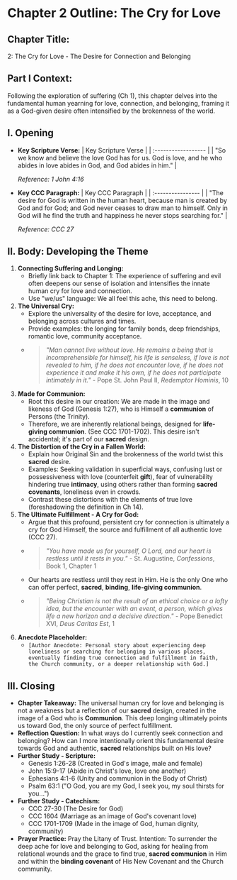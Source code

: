 # Chapter 2 Outline: The Cry for Love

## Chapter Title:
2: The Cry for Love - The Desire for Connection and Belonging

## Part I Context:
Following the exploration of suffering (Ch 1), this chapter delves into the fundamental human yearning for love, connection, and belonging, framing it as a God-given desire often intensified by the brokenness of the world.

## I. Opening

*   **Key Scripture Verse:**
    | Key Scripture Verse |
    | :------------------ |
    | "So we know and believe the love God has for us. God is love, and he who abides in love abides in God, and God abides in him." |

    *Reference: 1 John 4:16*

*   **Key CCC Paragraph:**
    | Key CCC Paragraph |
    | :---------------- |
    | "The desire for God is written in the human heart, because man is created by God and for God; and God never ceases to draw man to himself. Only in God will he find the truth and happiness he never stops searching for." |

    *Reference: CCC 27*

## II. Body: Developing the Theme

1.  **Connecting Suffering and Longing:**
    *   Briefly link back to Chapter 1: The experience of suffering and evil often deepens our sense of isolation and intensifies the innate human cry for love and connection.
    *   Use "we/us" language: We all feel this ache, this need to belong.
2.  **The Universal Cry:**
    *   Explore the universality of the desire for love, acceptance, and belonging across cultures and times.
    *   Provide examples: the longing for family bonds, deep friendships, romantic love, community acceptance.
    *   > *"Man cannot live without love. He remains a being that is incomprehensible for himself, his life is senseless, if love is not revealed to him, if he does not encounter love, if he does not experience it and make it his own, if he does not participate intimately in it."* - Pope St. John Paul II, *Redemptor Hominis*, 10
3.  **Made for Communion:**
    *   Root this desire in our creation: We are made in the image and likeness of God (Genesis 1:27), who is Himself a **communion** of Persons (the Trinity).
    *   Therefore, we are inherently relational beings, designed for **life-giving communion**. (See CCC 1701-1702). This desire isn't accidental; it's part of our **sacred** design.
4.  **The Distortion of the Cry in a Fallen World:**
    *   Explain how Original Sin and the brokenness of the world twist this **sacred** desire.
    *   Examples: Seeking validation in superficial ways, confusing lust or possessiveness with love (counterfeit **gift**), fear of vulnerability hindering true **intimacy**, using others rather than forming **sacred covenants**, loneliness even in crowds.
    *   Contrast these distortions with the elements of true love (foreshadowing the definition in Ch 14).
5.  **The Ultimate Fulfillment - A Cry for God:**
    *   Argue that this profound, persistent cry for connection is ultimately a cry for God Himself, the source and fulfillment of all authentic love (CCC 27).
    *   > *"You have made us for yourself, O Lord, and our heart is restless until it rests in you."* - St. Augustine, *Confessions*, Book 1, Chapter 1
    *   Our hearts are restless until they rest in Him. He is the only One who can offer perfect, **sacred**, **binding**, **life-giving communion**.
    *   > *"Being Christian is not the result of an ethical choice or a lofty idea, but the encounter with an event, a person, which gives life a new horizon and a decisive direction."* - Pope Benedict XVI, *Deus Caritas Est*, 1
6.  **Anecdote Placeholder:**
    *   `[Author Anecdote: Personal story about experiencing deep loneliness or searching for belonging in various places, eventually finding true connection and fulfillment in faith, the Church community, or a deeper relationship with God.]`

## III. Closing

*   **Chapter Takeaway:** The universal human cry for love and belonging is not a weakness but a reflection of our **sacred** design, created in the image of a God who is **Communion**. This deep longing ultimately points us toward God, the only source of perfect fulfillment.
*   **Reflection Question:** In what ways do I currently seek connection and belonging? How can I more intentionally orient this fundamental desire towards God and authentic, **sacred** relationships built on His love?
*   **Further Study - Scripture:**
    *   Genesis 1:26-28 (Created in God's image, male and female)
    *   John 15:9-17 (Abide in Christ's love, love one another)
    *   Ephesians 4:1-6 (Unity and communion in the Body of Christ)
    *   Psalm 63:1 ("O God, you are my God, I seek you, my soul thirsts for you...")
*   **Further Study - Catechism:**
    *   CCC 27-30 (The Desire for God)
    *   CCC 1604 (Marriage as an image of God's covenant love)
    *   CCC 1701-1709 (Made in the image of God, human dignity, community)
*   **Prayer Practice:** Pray the Litany of Trust. Intention: To surrender the deep ache for love and belonging to God, asking for healing from relational wounds and the grace to find true, **sacred communion** in Him and within the **binding covenant** of His New Covenant and the Church community.

